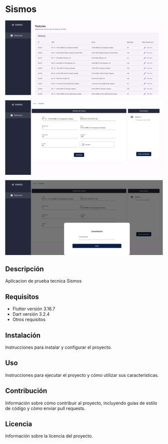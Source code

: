 # Sismos

![img-home](/assets/home.png)

![img-details](/assets/details.png)

![img-comment](/assets/comment.png)

## Descripción
Aplicacion de prueba tecnica Sismos

## Requisitos
- Flutter versión 3.16.7
- Dart versión 3.2.4
- Otros requisitos

## Instalación
Instrucciones para instalar y configurar el proyecto.

## Uso
Instrucciones para ejecutar el proyecto y cómo utilizar sus características.

## Contribución
Información sobre cómo contribuir al proyecto, incluyendo guías de estilo de código y cómo enviar pull requests.

## Licencia
Información sobre la licencia del proyecto.


